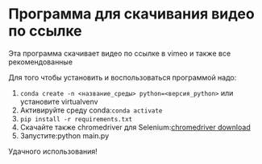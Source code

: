 <h1>Программа для скачивания видео по ссылке</h1>
<p>Эта программа скачивает видео по ссылке в vimeo и также все рекомендованные</p>
<p>Для того чтобы установить и воспользоваться программой надо:</p>
<ol>
   <li><code>conda create -n <название_среды> python=<версия_python></code> или установите virtualvenv</li>
   <li>Активируйте среду conda:<code>conda activate</code></li>
   <li><code>pip install -r requirements.txt</code></li>
   <li>Скачайте также chromedriver для Selenium:<a href="https://chromedriver.chromium.org/downloads">chromedriver download</a></li>
   <li>Запустите:python main.py</li>
</ol>
<p>Удачного использования!</p>
